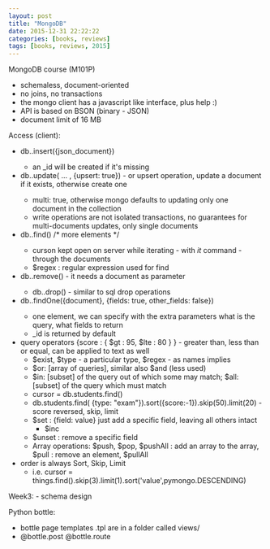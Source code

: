 ```yaml
---
layout: post
title: "MongoDB"
date: 2015-12-31 22:22:22
categories: [books, reviews]
tags: [books, reviews, 2015]
---
```

MongoDB course (M101P)
- schemaless, document-oriented
- no joins, no transactions
- the mongo client has a javascript like interface, plus help :)
- API is based on BSON (binary - JSON)
- document limit of 16 MB



Access (client):
- db.<name>.insert({json_document})
    - an _id will be created if it's missing
- db.<name>.update( ... , {upsert: true}) - or upsert operation, update a document if it exists, otherwise create one
    - multi: true, otherwise mongo defaults to updating only one document in the collection
    - write operations are not isolated transactions, no guarantees for multi-documents updates, only single documents
- db.<name>.find() /* more elements */
    - curson kept open on server while iterating - with _it_ command - through the documents
    - $regex : regular expression used for find
- db.<name>.remove() - it needs a document as parameter
    - db.<name>.drop() - similar to sql drop operations
- db.<name>.findOne({document}, {fields: true, other_fields: false})
    - one element, we can specify with the extra parameters what is the query, what fields to return
    - _id is returned by default
- query operators {score : { $gt : 95, $lte : 80 } } - greater than, less than or equal, can be applied to text as well
    - $exist, $type - a particular type, $regex - as names implies
    - $or: [array of queries], similar also $and (less used)
    - $in: [subset] of the query out of which some may match; $all: [subset] of the query which must match
    - cursor = db.students.find()
    - db.students.find( {type: "exam"}).sort({score:-1}).skip(50).limit(20) - score reversed, skip, limit
    - $set : {field: value} just add a specific field, leaving all others intact
        - $inc
    - $unset : remove a specific field
    - Array operations: $push, $pop, $pushAll : add an array to the array, $pull : remove an element, $pullAll
- order is always Sort, Skip, Limit
    - i.e. cursor = things.find().skip(3).limit(1).sort('value',pymongo.DESCENDING)


Week3: - schema design

Python bottle:
- bottle page templates .tpl are in a folder called views/
- @bottle.post @bottle.route
